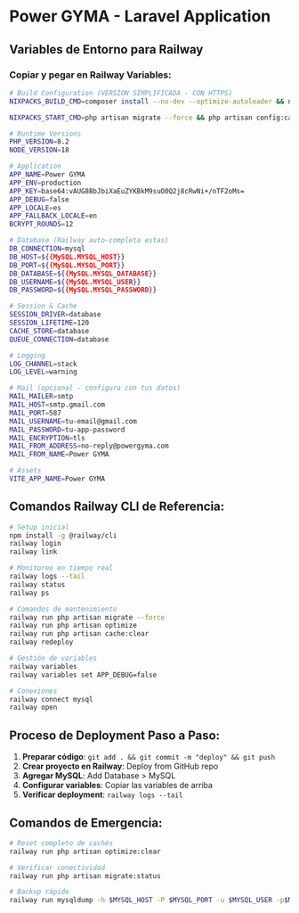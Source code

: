 # Power GYMA - Laravel Application

## Variables de Entorno para Railway

### Copiar y pegar en Railway Variables:

```bash
# Build Configuration (VERSIÓN SIMPLIFICADA - CON HTTPS)
NIXPACKS_BUILD_CMD=composer install --no-dev --optimize-autoloader && npm install && NODE_ENV=production npm run build && php artisan storage:link

NIXPACKS_START_CMD=php artisan migrate --force && php artisan config:cache && php artisan route:cache && php artisan view:cache && php artisan serve --host=0.0.0.0 --port=$PORT

# Runtime Versions
PHP_VERSION=8.2
NODE_VERSION=18

# Application
APP_NAME=Power GYMA
APP_ENV=production
APP_KEY=base64:vAUG8BbJbiXaEuZYKBkM9suO0Q2j8cRwNi+/nTF2oMs=
APP_DEBUG=false
APP_LOCALE=es
APP_FALLBACK_LOCALE=en
BCRYPT_ROUNDS=12

# Database (Railway auto-completa estas)
DB_CONNECTION=mysql
DB_HOST=${{MySQL.MYSQL_HOST}}
DB_PORT=${{MySQL.MYSQL_PORT}}
DB_DATABASE=${{MySQL.MYSQL_DATABASE}}
DB_USERNAME=${{MySQL.MYSQL_USER}}
DB_PASSWORD=${{MySQL.MYSQL_PASSWORD}}

# Session & Cache
SESSION_DRIVER=database
SESSION_LIFETIME=120
CACHE_STORE=database
QUEUE_CONNECTION=database

# Logging
LOG_CHANNEL=stack
LOG_LEVEL=warning

# Mail (opcional - configura con tus datos)
MAIL_MAILER=smtp
MAIL_HOST=smtp.gmail.com
MAIL_PORT=587
MAIL_USERNAME=tu-email@gmail.com
MAIL_PASSWORD=tu-app-password
MAIL_ENCRYPTION=tls
MAIL_FROM_ADDRESS=no-reply@powergyma.com
MAIL_FROM_NAME=Power GYMA

# Assets
VITE_APP_NAME=Power GYMA
```

## Comandos Railway CLI de Referencia:

```bash
# Setup inicial
npm install -g @railway/cli
railway login
railway link

# Monitoreo en tiempo real
railway logs --tail
railway status
railway ps

# Comandos de mantenimiento
railway run php artisan migrate --force
railway run php artisan optimize
railway run php artisan cache:clear
railway redeploy

# Gestión de variables
railway variables
railway variables set APP_DEBUG=false

# Conexiones
railway connect mysql
railway open
```

## Proceso de Deployment Paso a Paso:

1. **Preparar código**: `git add . && git commit -m "deploy" && git push`
2. **Crear proyecto en Railway**: Deploy from GitHub repo
3. **Agregar MySQL**: Add Database > MySQL
4. **Configurar variables**: Copiar las variables de arriba
5. **Verificar deployment**: `railway logs --tail`

## Comandos de Emergencia:

```bash
# Reset completo de cachés
railway run php artisan optimize:clear

# Verificar conectividad
railway run php artisan migrate:status

# Backup rápido
railway run mysqldump -h $MYSQL_HOST -P $MYSQL_PORT -u $MYSQL_USER -p$MYSQL_PASSWORD $MYSQL_DATABASE > backup.sql
```
